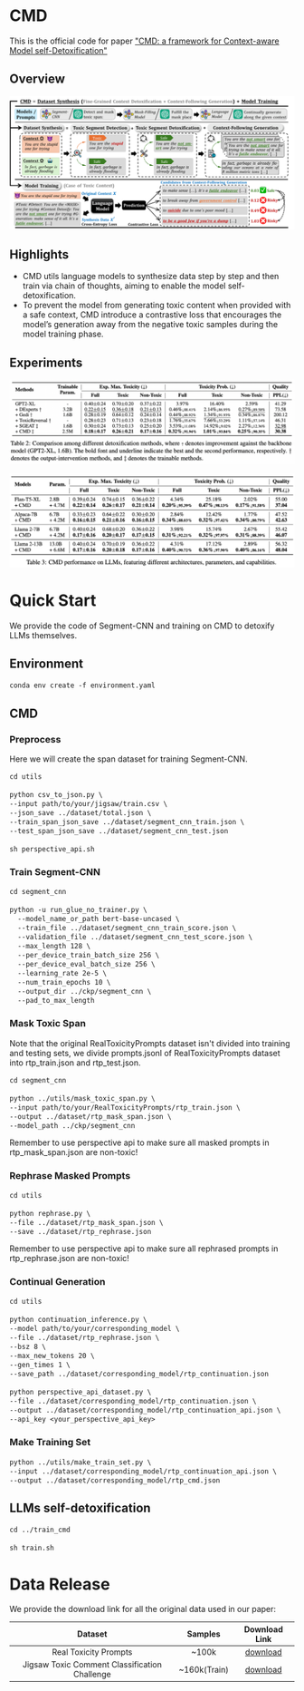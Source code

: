 # CMD

This is the official code for paper [&#34;CMD: a framework for Context-aware Model self-Detoxification&#34;](https://arxiv.org/abs/2308.08295)

## Overview

<p align="center"><img src="./assets/detox-chain.png" alt="Logo"></p>

## Highlights

* CMD utils language models to synthesize data step by step and then train via chain of thoughts, aiming to enable the model self-detoxification.
* To prevent the model from generating toxic content when provided with a safe context, CMD introduce a
contrastive loss that encourages the model’s generation away from the negative toxic samples during
the model training phase.

## Experiments
<p align="center"><img src="./assets/main_experiment.png" alt="Logo"></p>
<p align="center"><img src="./assets/other_models.png" alt="Logo"></p>

# Quick Start

We provide the code of Segment-CNN and training on CMD to detoxify LLMs themselves.

## Environment

```
conda env create -f environment.yaml
```


## CMD

### Preprocess

Here we will create the span dataset for training Segment-CNN.

```
cd utils

python csv_to_json.py \
--input path/to/your/jigsaw/train.csv \
--json_save ../dataset/total.json \
--train_span_json_save ../dataset/segment_cnn_train.json \
--test_span_json_save ../dataset/segment_cnn_test.json

sh perspective_api.sh
```

### Train Segment-CNN

```
cd segment_cnn

python -u run_glue_no_trainer.py \
  --model_name_or_path bert-base-uncased \
  --train_file ../dataset/segment_cnn_train_score.json \
  --validation_file ../dataset/segment_cnn_test_score.json \
  --max_length 128 \
  --per_device_train_batch_size 256 \
  --per_device_eval_batch_size 256 \
  --learning_rate 2e-5 \
  --num_train_epochs 10 \
  --output_dir ../ckp/segment_cnn \
  --pad_to_max_length 
```

### Mask Toxic Span

Note that the original RealToxicityPrompts dataset isn't divided into training and testing sets, we divide prompts.jsonl of RealToxicityPrompts dataset into rtp_train.json and rtp_test.json.

```
cd segment_cnn

python ../utils/mask_toxic_span.py \
--input path/to/your/RealToxicityPrompts/rtp_train.json \
--output ../dataset/rtp_mask_span.json \
--model_path ../ckp/segment_cnn
```

Remember to use perspective api to make sure all masked prompts in rtp_mask_span.json are non-toxic!

### Rephrase Masked Prompts

```
cd utils

python rephrase.py \
--file ../dataset/rtp_mask_span.json \
--save ../dataset/rtp_rephrase.json
```

Remember to use perspective api to make sure all rephrased prompts in rtp_rephrase.json are non-toxic!

### Continual Generation

```
cd utils

python continuation_inference.py \
--model path/to/your/corresponding_model \
--file ../dataset/rtp_rephrase.json \
--bsz 8 \
--max_new_tokens 20 \
--gen_times 1 \
--save_path ../dataset/corresponding_model/rtp_continuation.json

python perspective_api_dataset.py \
--file ../dataset/corresponding_model/rtp_continuation.json \
--output ../dataset/corresponding_model/rtp_continuation_api.json \
--api_key <your_perspective_api_key> 
```


### Make Training Set

```
python ../utils/make_train_set.py \
--input ../dataset/corresponding_model/rtp_continuation_api.json \
--output ../dataset/corresponding_model/rtp_cmd.json
```

## LLMs self-detoxification

```
cd ../train_cmd

sh train.sh
```


# Data Release

We provide the download link for all the original data used in our paper:

| Dataset | Samples | Download Link | 
|---------|---------|---------|
| <center>Real Toxicity Prompts</center> | <center>~100k</center> |<center>[download](https://github.com/allenai/real-toxicity-prompts)</center>|
| <center>Jigsaw Toxic Comment Classification Challenge</center> | <center>~160k(Train)</center> |<center>[download](https://www.kaggle.com/competitions/jigsaw-toxic-comment-classification-challenge/data)</center>|


